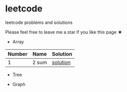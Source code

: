 # leetcode
leetcode problems and solutions

Please feel free to leave me a star if you like this page ★

* Array

|Number |Name |Solution |
|-------|-----|---------|
|1      |2 sum|[solution]()         |

* Tree

* Graph
